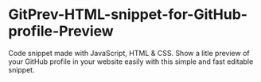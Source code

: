 # GitPrev-HTML-snippet-for-GitHub-profile-Preview
Code snippet made with JavaScript, HTML &amp; CSS. Show a litle preview of your GitHub profile in your website easily with this simple and fast editable snippet.
